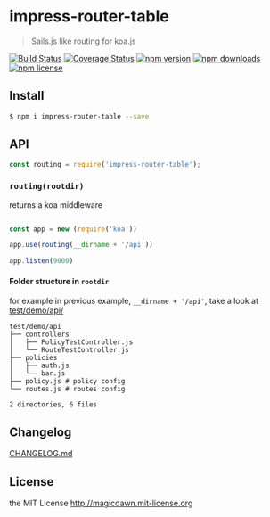 # impress-router-table
> Sails.js like routing for koa.js

[![Build Status](https://img.shields.io/travis/magicdawn/impress-router-table.svg?style=flat-square)](https://travis-ci.org/magicdawn/impress-router-table)
[![Coverage Status](https://img.shields.io/codecov/c/github/magicdawn/impress-router-table.svg?style=flat-square)](https://codecov.io/gh/magicdawn/impress-router-table)
[![npm version](https://img.shields.io/npm/v/impress-router-table.svg?style=flat-square)](https://www.npmjs.com/package/impress-router-table)
[![npm downloads](https://img.shields.io/npm/dm/impress-router-table.svg?style=flat-square)](https://www.npmjs.com/package/impress-router-table)
[![npm license](https://img.shields.io/npm/l/impress-router-table.svg?style=flat-square)](http://magicdawn.mit-license.org)

## Install
```sh
$ npm i impress-router-table --save
```

## API
```js
const routing = require('impress-router-table');
```

### `routing(rootdir)`
returns a koa middleware

```js

const app = new (require('koa'))

app.use(routing(__dirname + '/api'))

app.listen(9000)
```

#### Folder structure in `rootdir`

for example in previous example, `__dirname + '/api'`,
take a look at [test/demo/api/](test/demo/api/)

```
test/demo/api
├── controllers
│   ├── PolicyTestController.js
│   └── RouteTestController.js
├── policies
│   ├── auth.js
│   └── bar.js
├── policy.js # policy config
└── routes.js # routes config

2 directories, 6 files
```

## Changelog
[CHANGELOG.md](CHANGELOG.md)

## License
the MIT License http://magicdawn.mit-license.org